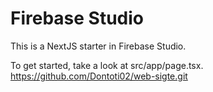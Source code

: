 # Firebase Studio

This is a NextJS starter in Firebase Studio.

To get started, take a look at src/app/page.tsx.
https://github.com/Dontoti02/web-sigte.git